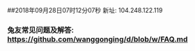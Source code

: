 ##2018年09月28日07时12分07秒 新址: 104.248.122.119
### 兔友常见问题及解答: https://github.com/wanggonging/d/blob/w/FAQ.md
